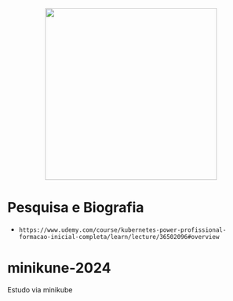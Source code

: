 <div align="center">
<img src="https://user-images.githubusercontent.com/47891196/139104117-aa9c2943-37da-4534-a584-e4e5ff5bf69a.png" width="350px" />
</div>

# Pesquisa e Biografia

* `https://www.udemy.com/course/kubernetes-power-profissional-formacao-inicial-completa/learn/lecture/36502096#overview`

# minikune-2024
Estudo via minikube
